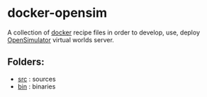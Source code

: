 # docker-opensim
A collection of [docker](http://www.docker.com) recipe files in order to develop, use, deploy [OpenSimulator](http://opensimulator.org) virtual worlds server.

## Folders:

* [src](src) : sources 
* [bin](bin) : binaries

